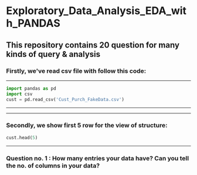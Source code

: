 # Exploratory_Data_Analysis_EDA_with_PANDAS
## This repository contains 20 question for many kinds of query & analysis
### Firstly, we've read csv file with follow this code:
---
```python
import pandas as pd
import csv
cust = pd.read_csv('Cust_Purch_FakeData.csv')
```
---
---
### Secondly, we show first 5 row for the view of structure:
```python
cust.head(5)
```
---
### Question no. 1 : How many entries your data have? Can you tell the no. of columns in your data?

